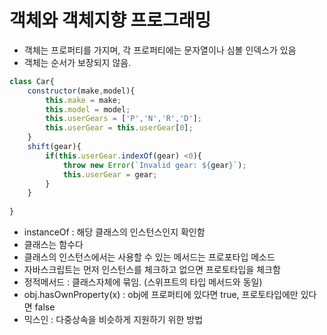 # 객체와 객체지향 프로그래밍

- 객체는 프로퍼티를 가지며, 각 프로퍼티에는 문자열이나 심볼 인덱스가 있음
- 객체는 순서가 보장되지 않음.

```javascript
class Car{
    constructor(make,model){
        this.make = make;
        this.model = model;
        this.userGears = ['P','N','R','D'];
        this.userGear = this.userGear[0];
    }
    shift(gear){
        if(this.userGear.indexOf(gear) <0){
            throw new Error(`Invalid gear: ${gear}`);
            this.userGear = gear;
        }
    }
  
}
```

- instanceOf : 해당 클래스의 인스턴스인지 확인함
- 클래스는 함수다
- 클래스의 인스턴스에서는 사용할 수 있는 메서드는 프로포타입 메소드
- 자바스크립트는 먼저 인스턴스를 체크하고 없으면 프로토타입을 체크함
- 정적메서드 : 클래스자체에 묶임. (스위프트의 타입 메서드와 동일)
- obj.hasOwnProperty(x) : obj에 프로퍼티에 있다면 true, 프로토타입에만 있다면 false
- 믹스인 : 다중상속을 비슷하게 지원하기 위한 방법
